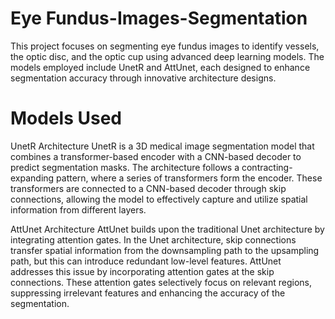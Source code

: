 # Eye Fundus-Images-Segmentation

This project focuses on segmenting eye fundus images to identify vessels, the optic disc, and the optic cup using advanced deep learning models. The models employed include UnetR and AttUnet, each designed to enhance segmentation accuracy through innovative architecture designs.

# Models Used
UnetR Architecture
UnetR is a 3D medical image segmentation model that combines a transformer-based encoder with a CNN-based decoder to predict segmentation masks. The architecture follows a contracting-expanding pattern, where a series of transformers form the encoder. These transformers are connected to a CNN-based decoder through skip connections, allowing the model to effectively capture and utilize spatial information from different layers.

AttUnet Architecture
AttUnet builds upon the traditional Unet architecture by integrating attention gates. In the Unet architecture, skip connections transfer spatial information from the downsampling path to the upsampling path, but this can introduce redundant low-level features. AttUnet addresses this issue by incorporating attention gates at the skip connections. These attention gates selectively focus on relevant regions, suppressing irrelevant features and enhancing the accuracy of the segmentation.
